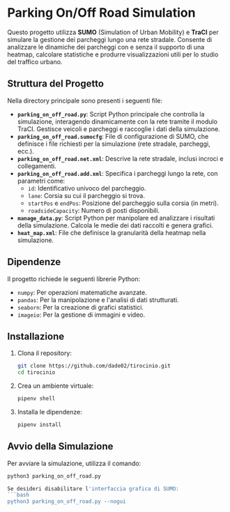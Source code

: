# Parking On/Off Road Simulation

Questo progetto utilizza **SUMO** (Simulation of Urban Mobility) e **TraCI** per simulare la gestione dei parcheggi lungo una rete stradale. Consente di analizzare le dinamiche dei parcheggi con e senza il supporto di una heatmap, calcolare statistiche e produrre visualizzazioni utili per lo studio del traffico urbano.

## **Struttura del Progetto**

Nella directory principale sono presenti i seguenti file:

- **`parking_on_off_road.py`**: Script Python principale che controlla la simulazione, interagendo dinamicamente con la rete tramite il modulo TraCI. Gestisce veicoli e parcheggi e raccoglie i dati della simulazione.
- **`parking_on_off_road.sumocfg`**: File di configurazione di SUMO, che definisce i file richiesti per la simulazione (rete stradale, parcheggi, ecc.).
- **`parking_on_off_road.net.xml`**: Descrive la rete stradale, inclusi incroci e collegamenti.
- **`parking_on_off_road.add.xml`**: Specifica i parcheggi lungo la rete, con parametri come:
  - `id`: Identificativo univoco del parcheggio.
  - `lane`: Corsia su cui il parcheggio si trova.
  - `startPos` e `endPos`: Posizione del parcheggio sulla corsia (in metri).
  - `roadsideCapacity`: Numero di posti disponibili.
- **`manage_data.py`**: Script Python per manipolare ed analizzare i risultati della simulazione. Calcola le medie dei dati raccolti e genera grafici.
- **`heat_map.xml`**: File che definisce la granularità della heatmap nella simulazione.

## **Dipendenze**

Il progetto richiede le seguenti librerie Python:
- `numpy`: Per operazioni matematiche avanzate.
- `pandas`: Per la manipolazione e l'analisi di dati strutturati.
- `seaborn`: Per la creazione di grafici statistici.
- `imageio`: Per la gestione di immagini e video.

## **Installazione**

1. Clona il repository:
    ```bash
    git clone https://github.com/dade02/tirocinio.git
    cd tirocinio
    ```
2. Crea un ambiente virtuale:
    ```bash
    pipenv shell
    ```
3. Installa le dipendenze:
    ```bash
    pipenv install
    ```

## **Avvio della Simulazione**

Per avviare la simulazione, utilizza il comando:
```bash
python3 parking_on_off_road.py

Se desideri disabilitare l'interfaccia grafica di SUMO:
```bash
python3 parking_on_off_road.py --nogui
```
